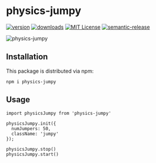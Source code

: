 # physics-jumpy

[![version](https://img.shields.io/npm/v/physics-jumpy.svg?style=flat-square)](http://npm.im/physics-jumpy)
[![downloads](https://img.shields.io/npm/dm/physics-jumpy.svg?style=flat-square)](http://npm-stat.com/charts.html?package=physics-jumpy&from=2015-08-01)
[![MIT License](https://img.shields.io/npm/l/physics-jumpy.svg?style=flat-square)](http://opensource.org/licenses/MIT)
[![semantic-release](https://img.shields.io/badge/%20%20%F0%9F%93%A6%F0%9F%9A%80-semantic--release-e10079.svg?style=flat-square)](https://github.com/semantic-release/semantic-release)

![physics-jumpy](https://i.imgur.com/mdfKh56.gif)

## Installation

This package is distributed via npm:

```
npm i physics-jumpy
```

## Usage

```
import physicsJumpy from 'physics-jumpy'

physicsJumpy.init({
  numJumpers: 50,
  className: 'jumpy'
});

physicsJumpy.stop()
physicsJumpy.start()
```

